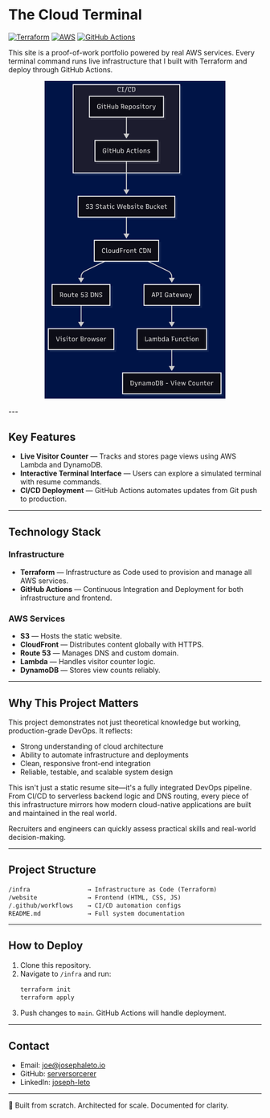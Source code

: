 # The Cloud Terminal

[![Terraform](https://img.shields.io/badge/Terraform-623CE4?logo=terraform&logoColor=white)](https://www.terraform.io/)
[![AWS](https://img.shields.io/badge/AWS-232F3E?logo=amazonaws&logoColor=white)](https://aws.amazon.com/)
[![GitHub Actions](https://img.shields.io/badge/GitHub%20Actions-2088FF?logo=githubactions&logoColor=white)](https://github.com/features/actions)

This site is a proof-of-work portfolio powered by real AWS services. Every terminal command runs live infrastructure that I built with Terraform and deploy through GitHub Actions.

<p align="center">
  <img src="website/images/architecture.png" alt="Cloud Architecture Diagram" width="360" />
</p>
---

## Key Features

- **Live Visitor Counter** — Tracks and stores page views using AWS Lambda and DynamoDB.
- **Interactive Terminal Interface** — Users can explore a simulated terminal with resume commands.
- **CI/CD Deployment** — GitHub Actions automates updates from Git push to production.

---

## Technology Stack

### Infrastructure
- **Terraform** — Infrastructure as Code used to provision and manage all AWS services.
- **GitHub Actions** — Continuous Integration and Deployment for both infrastructure and frontend.

### AWS Services
- **S3** — Hosts the static website.
- **CloudFront** — Distributes content globally with HTTPS.
- **Route 53** — Manages DNS and custom domain.
- **Lambda** — Handles visitor counter logic.
- **DynamoDB** — Stores view counts reliably.

---

## Why This Project Matters

This project demonstrates not just theoretical knowledge but working, production-grade DevOps. It reflects:

- Strong understanding of cloud architecture
- Ability to automate infrastructure and deployments
- Clean, responsive front-end integration
- Reliable, testable, and scalable system design

This isn't just a static resume site—it's a fully integrated DevOps pipeline. From CI/CD to serverless backend logic and DNS routing, every piece of this infrastructure mirrors how modern cloud-native applications are built and maintained in the real world.

Recruiters and engineers can quickly assess practical skills and real-world decision-making.

---

## Project Structure

```
/infra                → Infrastructure as Code (Terraform)
/website              → Frontend (HTML, CSS, JS)
/.github/workflows    → CI/CD automation configs
README.md             → Full system documentation
```

---

## How to Deploy

1. Clone this repository.
2. Navigate to `/infra` and run:
   ```bash
   terraform init
   terraform apply
   ```
3. Push changes to `main`. GitHub Actions will handle deployment.

---

## Contact

- Email: [joe@josephaleto.io](mailto:joe@josephaleto.io)
- GitHub: [serversorcerer](https://github.com/serversorcerer)
- LinkedIn: [joseph-leto](https://www.linkedin.com/in/joseph-leto)

---

📌 Built from scratch. Architected for scale. Documented for clarity.
